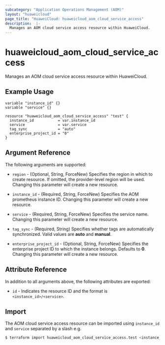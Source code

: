 ```yaml
---
subcategory: "Application Operations Management (AOM)"
layout: "huaweicloud"
page_title: "HuaweiCloud: huaweicloud_aom_cloud_service_access"
description:  |-
  Manages an AOM cloud service access resource within HuaweiCloud.
---
```


# huaweicloud_aom_cloud_service_access

Manages an AOM cloud service access resource within HuaweiCloud.

## Example Usage

```hcl
variable "instance_id" {}
variable "service" {}

resource "huaweicloud_aom_cloud_service_access" "test" {
  instance_id           = var.instance_id
  service               = var.service
  tag_sync              = "auto"
  enterprise_project_id = "0"
}
```

## Argument Reference

The following arguments are supported:

* `region` - (Optional, String, ForceNew) Specifies the region in which to create resource.
  If omitted, the provider-level region will be used. Changing this parameter will create a new resource.

* `instance_id` - (Required, String, ForceNew) Specifies the AOM prometheus instance ID.
  Changing this parameter will create a new resource.

* `service` - (Required, String, ForceNew) Specifies the service name.
  Changing this parameter will create a new resource.

* `tag_sync` - (Required, String) Specifies whether tags are automatically synchronized.
  Valid values are **auto** and **manual**.

* `enterprise_project_id` - (Optional, String, ForceNew) Specifies the enterprise project ID to which the instance belongs.
  Defaults to **0**. Changing this parameter will create a new resource.

## Attribute Reference

In addition to all arguments above, the following attributes are exported:

* `id` - Indicates the resource ID and the format is `<instance_id>/<service>`.

## Import

The AOM cloud service access resource can be imported using `instance_id` and `service` separated by a slash e.g.

```bash
$ terraform import huaweicloud_aom_cloud_service_access.test <instance_id>/<service>
```
